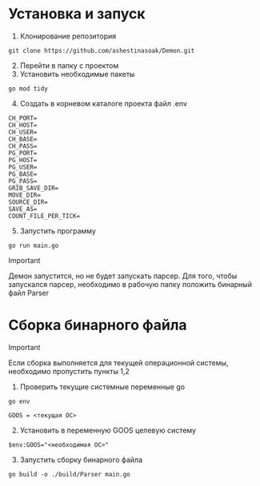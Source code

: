  
 
 # Установка и запуск
 1. Клонирование репозитория
 ```
git clone https://github.com/ashestinasoak/Demon.git
```
 2. Перейти в папку с проектом
 3. Установить необходимые пакеты
 ```
go mod tidy
```
 4. Создать в корневом каталоге проекта файл .env
 ```
 CH_PORT=
CH_HOST=
CH_USER=
CH_BASE=
CH_PASS=
PG_PORT=
PG_HOST=
PG_USER=
PG_BASE=
PG_PASS=
GRIB_SAVE_DIR=
MOVE_DIR=
SOURCE_DIR=
SAVE_AS=
COUNT_FILE_PER_TICK=
 ```
 5. Запустить программу
 ```
go run main.go
```
 >[!IMPORTANT]
 >Демон запустится, но не будет запускать парсер.
 >Для того, чтобы запускался парсер, необходимо в рабочую
 >папку положить бинарный файл Parser
 
 # Сборка бинарного файла
> [!IMPORTANT]
> Если сборка выполняется для текущей операционной системы, необходимо пропустить пункты 1,2
 1. Проверить текущие системные переменные go 
 ```
go env
```
 ```
 GOOS = <текущая ОС>
```
 2. Установить в переменную GOOS целевую систему
  ```
  $env:GOOS="<необходимая ОС>"
```
 3. Запустить сборку бинарного файла
 ```
go build -o ./build/Parser main.go
```

